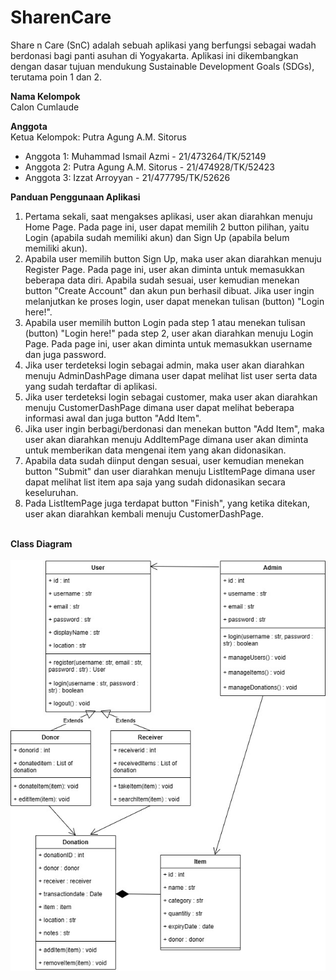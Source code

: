 # SharenCare
Share n Care (SnC) adalah sebuah aplikasi yang berfungsi sebagai wadah berdonasi bagi panti asuhan di Yogyakarta. Aplikasi ini dikembangkan dengan dasar tujuan mendukung Sustainable Development Goals (SDGs), terutama poin 1 dan 2. 

**Nama Kelompok**
<br>Calon Cumlaude

**Anggota**
<br>Ketua Kelompok: Putra Agung A.M. Sitorus
- Anggota 1: Muhammad Ismail Azmi - 21/473264/TK/52149
- Anggota 2: Putra Agung A.M. Sitorus - 21/474928/TK/52423
- Anggota 3: Izzat Arroyyan - 21/477795/TK/52626

**Panduan Penggunaan Aplikasi**
1. Pertama sekali, saat mengakses aplikasi, user akan diarahkan menuju Home Page. Pada page ini, user dapat memilih 2 button pilihan, yaitu Login (apabila sudah memiliki akun) dan Sign Up (apabila belum memiliki akun).
2. Apabila user memilih button Sign Up, maka user akan diarahkan menuju Register Page. Pada page ini, user akan diminta untuk memasukkan beberapa data diri. Apabila sudah sesuai, user kemudian menekan button "Create Account" dan akun pun berhasil dibuat. Jika user ingin melanjutkan ke proses login, user dapat menekan tulisan (button) "Login here!".
3. Apabila user memilih button Login pada step 1 atau menekan tulisan (button) "Login here!" pada step 2, user akan diarahkan menuju Login Page. Pada page ini, user akan diminta untuk memasukkan username dan juga password.
4. Jika user terdeteksi login sebagai admin, maka user akan diarahkan menuju AdminDashPage dimana user dapat melihat list user serta data yang sudah terdaftar di aplikasi.
5. Jika user terdeteksi login sebagai customer, maka user akan diarahkan menuju CustomerDashPage dimana user dapat melihat beberapa informasi awal dan juga button "Add Item".
6. Jika user ingin berbagi/berdonasi dan menekan button "Add Item", maka user akan diarahkan menuju AddItemPage dimana user akan diminta untuk memberikan data mengenai item yang akan didonasikan.
7. Apabila data sudah diinput dengan sesuai, user kemudian menekan button "Submit" dan user diarahkan menuju ListItemPage dimana user dapat melihat list item apa saja yang sudah didonasikan secara keseluruhan.
8. Pada ListItemPage juga terdapat button "Finish", yang ketika ditekan, user akan diarahkan kembali menuju CustomerDashPage.

<br>**Class Diagram**
<br><br>![img](https://github.com/izzatarroyyan12/SharenCare/blob/main/junpro.jpg)
